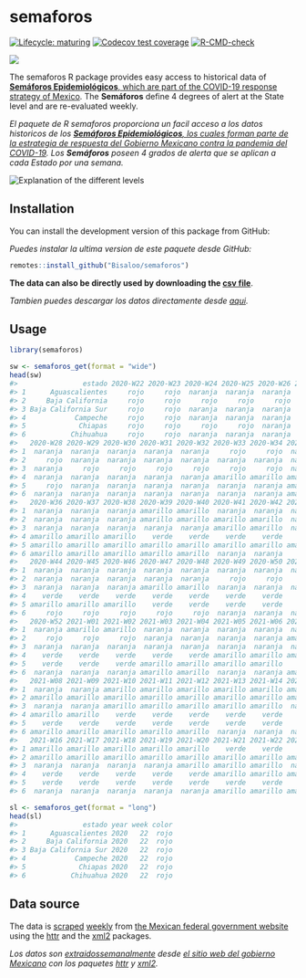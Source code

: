 
<!-- README.md is generated from README.Rmd. Please edit that file -->

# semaforos

<!-- badges: start -->

[![Lifecycle:
maturing](https://img.shields.io/badge/lifecycle-maturing-blue.svg)](https://www.tidyverse.org/lifecycle/#maturing)
[![Codecov test
coverage](https://codecov.io/gh/Bisaloo/semaforos/branch/main/graph/badge.svg)](https://codecov.io/gh/Bisaloo/semaforos?branch=main)
[![R-CMD-check](https://github.com/Bisaloo/semaforos/actions/workflows/R-CMD-check.yaml/badge.svg)](https://github.com/Bisaloo/semaforos/actions/workflows/R-CMD-check.yaml)

<!-- badges: end -->

![](https://bisaloo.github.io/semaforos/articles/semaforos_files/figure-html/maps-ggplot-1.png)

The semaforos R package provides easy access to historical data of
[**Semáforos Epidemiológicos**, which are part of the COVID-19 response
strategy of Mexico](https://coronavirus.gob.mx/semaforo/). The
**Semáforos** define 4 degrees of alert at the State level and are
re-evaluated weekly.

*El paquete de R semaforos proporciona un facil acceso a los datos
historicos de los [**Semáforos Epidemiológicos**, los cuales forman
parte de la estrategia de respuesta del Gobierno Mexicano contra la
pandemia del COVID-19](https://coronavirus.gob.mx/semaforo/). Los
**Semáforos** poseen 4 grados de alerta que se aplican a cada Estado por
una semana.*

![Explanation of the different
levels](man/figures/semaforos_explanation.png)

## Installation

You can install the development version of this package from GitHub:

*Puedes instalar la ultima version de este paquete desde GitHub:*

``` r
remotes::install_github("Bisaloo/semaforos")
```

**The data can also be directly used by downloading the [csv
file](https://github.com/Bisaloo/semaforos/blob/main/inst/extdata/semaforos.csv)**.

*Tambien puedes descargar los datos directamente desde
[aqui](https://github.com/Bisaloo/semaforos/blob/main/inst/extdata/semaforos.csv).*

## Usage

``` r
library(semaforos)
```

``` r
sw <- semaforos_get(format = "wide")
head(sw)
#>                estado 2020-W22 2020-W23 2020-W24 2020-W25 2020-W26 2020-W27
#> 1      Aguascalientes     rojo     rojo  naranja  naranja  naranja  naranja
#> 2     Baja California     rojo     rojo     rojo     rojo     rojo     rojo
#> 3 Baja California Sur     rojo     rojo  naranja  naranja  naranja  naranja
#> 4            Campeche     rojo     rojo  naranja  naranja  naranja  naranja
#> 5             Chiapas     rojo     rojo     rojo     rojo  naranja     rojo
#> 6           Chihuahua     rojo     rojo  naranja  naranja  naranja  naranja
#>   2020-W28 2020-W29 2020-W30 2020-W31 2020-W32 2020-W33 2020-W34 2020-W35
#> 1  naranja  naranja  naranja  naranja  naranja     rojo     rojo  naranja
#> 2     rojo  naranja  naranja  naranja  naranja  naranja  naranja  naranja
#> 3  naranja     rojo     rojo     rojo     rojo     rojo     rojo  naranja
#> 4  naranja  naranja  naranja  naranja  naranja amarillo amarillo amarillo
#> 5     rojo  naranja  naranja  naranja  naranja  naranja  naranja amarillo
#> 6  naranja  naranja  naranja  naranja  naranja  naranja  naranja amarillo
#>   2020-W36 2020-W37 2020-W38 2020-W39 2020-W40 2020-W41 2020-W42 2020-W43
#> 1  naranja  naranja  naranja amarillo amarillo  naranja  naranja  naranja
#> 2  naranja  naranja  naranja amarillo amarillo amarillo amarillo  naranja
#> 3  naranja  naranja  naranja  naranja  naranja amarillo amarillo  naranja
#> 4 amarillo amarillo amarillo    verde    verde    verde    verde    verde
#> 5 amarillo amarillo amarillo amarillo amarillo amarillo amarillo amarillo
#> 6 amarillo amarillo amarillo amarillo amarillo  naranja  naranja     rojo
#>   2020-W44 2020-W45 2020-W46 2020-W47 2020-W48 2020-W49 2020-W50 2020-W51
#> 1  naranja  naranja  naranja  naranja  naranja  naranja  naranja  naranja
#> 2  naranja  naranja  naranja  naranja  naranja     rojo     rojo     rojo
#> 3  naranja  naranja  naranja amarillo amarillo  naranja  naranja  naranja
#> 4    verde    verde    verde    verde    verde    verde    verde    verde
#> 5 amarillo amarillo amarillo    verde    verde    verde    verde    verde
#> 6     rojo     rojo     rojo     rojo     rojo  naranja  naranja  naranja
#>   2020-W52 2021-W01 2021-W02 2021-W03 2021-W04 2021-W05 2021-W06 2021-W07
#> 1  naranja amarillo amarillo  naranja  naranja  naranja  naranja  naranja
#> 2     rojo     rojo     rojo  naranja  naranja  naranja  naranja amarillo
#> 3  naranja  naranja  naranja  naranja  naranja  naranja  naranja  naranja
#> 4    verde    verde    verde    verde    verde amarillo amarillo amarillo
#> 5    verde    verde    verde amarillo amarillo amarillo amarillo    verde
#> 6  naranja  naranja  naranja amarillo amarillo  naranja  naranja amarillo
#>   2021-W08 2021-W09 2021-W10 2021-W11 2021-W12 2021-W13 2021-W14 2021-W15
#> 1  naranja  naranja amarillo amarillo amarillo amarillo amarillo amarillo
#> 2 amarillo amarillo amarillo amarillo amarillo amarillo amarillo amarillo
#> 3  naranja  naranja amarillo amarillo amarillo amarillo amarillo  naranja
#> 4 amarillo amarillo    verde    verde    verde    verde    verde    verde
#> 5    verde    verde    verde    verde    verde    verde    verde    verde
#> 6 amarillo amarillo amarillo amarillo amarillo  naranja  naranja  naranja
#>   2021-W16 2021-W17 2021-W18 2021-W19 2021-W20 2021-W21 2021-W22 2021-W23
#> 1 amarillo amarillo amarillo amarillo amarillo    verde    verde    verde
#> 2 amarillo amarillo amarillo amarillo amarillo amarillo amarillo amarillo
#> 3  naranja  naranja  naranja  naranja amarillo amarillo amarillo  naranja
#> 4    verde    verde    verde    verde    verde amarillo amarillo amarillo
#> 5    verde    verde    verde    verde    verde    verde    verde    verde
#> 6  naranja  naranja  naranja  naranja  naranja amarillo amarillo amarillo
```

``` r
sl <- semaforos_get(format = "long")
head(sl)
#>                estado year week color
#> 1      Aguascalientes 2020   22  rojo
#> 2     Baja California 2020   22  rojo
#> 3 Baja California Sur 2020   22  rojo
#> 4            Campeche 2020   22  rojo
#> 5             Chiapas 2020   22  rojo
#> 6           Chihuahua 2020   22  rojo
```

## Data source

The data is
[scraped](https://raw.githubusercontent.com/Bisaloo/semaforos/main/data-raw/semaforos.R)
[weekly](https://raw.githubusercontent.com/Bisaloo/semaforos/main/.github/workflows/cron.yml)
from [the Mexican federal government
website](https://datos.covid-19.conacyt.mx/#SemaFE) using the
[httr](https://httr.r-lib.org/) and the [xml2](https://xml2.r-lib.org/)
packages.

*Los datos son
[extraidos](https://raw.githubusercontent.com/Bisaloo/semaforos/main/data-raw/semaforos.R)[semanalmente](https://raw.githubusercontent.com/Bisaloo/semaforos/main/.github/workflows/cron.yml)
desde [el sitio web del gobierno
Mexicano](https://datos.covid-19.conacyt.mx/#SemaFE) con los paquetes
[httr](https://httr.r-lib.org/) y [xml2](https://xml2.r-lib.org/).*
